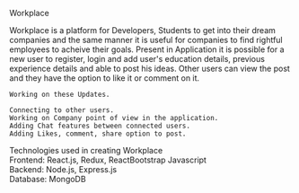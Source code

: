Workplace

Workplace is a platform for Developers, Students to get into their dream companies and the same manner it is useful for companies to find rightful employees to acheive their goals.
    Present in Application it is possible for a new user to register, login and add user's education details, previous experience details and able to post his ideas.
    Other users can view the post and they have the option to like it or comment on it.
    
    
    Working on these Updates.
    
    Connecting to other users.
    Working on Company point of view in the application.
    Adding Chat features between connected users.
    Adding Likes, comment, share option to post.


Technologies used in creating Workplace <br />
Frontend: React.js, Redux, ReactBootstrap Javascript <br />
Backend:  Node.js, Express.js <br />
Database: MongoDB  <br />
